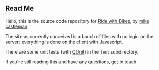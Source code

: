 Read Me
-------

Hello, this is the source code repository for [Ride with Bikes], by
[mike castleman].

The site as currently conceived is a bunch of files with no logic on
the server; everything is done on the client with Javascript.

There are some unit tests (with [QUnit]) in the `test` subdirectory.

If you're still reading this and have any questions, get in touch.


[Ride with Bikes]: http://ridewithbikes.com/
[mike castleman]: http://mlcastle.net/
[QUnit]: http://docs.jquery.com/Qunit
